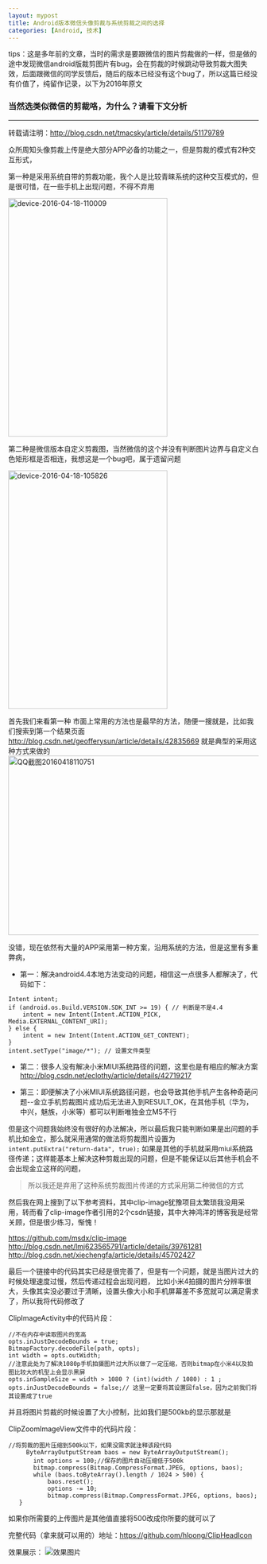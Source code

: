 ```yaml
---
layout: mypost
title: Android版本微信头像剪裁与系统剪裁之间的选择
categories: [Android, 技术]
---
```


tips：这是多年前的文章，当时的需求是要跟微信的图片剪裁做的一样，但是做的途中发现微信android版裁剪图片有bug，会在剪裁的时候跳动导致剪裁大图失效，后面跟微信的同学反馈后，随后的版本已经没有这个bug了，所以这篇已经没有价值了，纯留作记录，以下为2016年原文

### 当然选类似微信的剪裁咯，为什么？请看下文分析
----

转载请注明：http://blog.csdn.net/tmacsky/article/details/51179789

众所周知头像剪裁上传是绝大部分APP必备的功能之一，但是剪裁的模式有2种交互形式，

第一种是采用系统自带的剪裁功能，我个人是比较青睐系统的这种交互模式的，但是很可惜，在一些手机上出现问题，不得不弃用

<a href="http://www.hloong.com/wp-content/uploads/2016/04/device-2016-04-18-1100091.png"><img src="http://www.hloong.com/wp-content/uploads/2016/04/device-2016-04-18-1100091.png" alt="device-2016-04-18-110009" width="320" height="480" class="alignnone size-full wp-image-333" /></a>

第二种是微信版本自定义剪裁图，当然微信的这个并没有判断图片边界与自定义白色矩形框是否相连，我想这是一个bug吧，属于遗留问题

<a href="http://www.hloong.com/wp-content/uploads/2016/04/device-2016-04-18-1058261.png"><img src="http://www.hloong.com/wp-content/uploads/2016/04/device-2016-04-18-1058261.png" alt="device-2016-04-18-105826" width="320" height="480" class="alignnone size-full wp-image-332" /></a>

首先我们来看第一种
市面上常用的方法也是最早的方法，随便一搜就是，比如我们搜索到第一个结果页面
http://blog.csdn.net/geofferysun/article/details/42835669
就是典型的采用这种方式来做的
<a href="http://www.hloong.com/wp-content/uploads/2016/04/QQ截图20160418110751.png"><img src="http://www.hloong.com/wp-content/uploads/2016/04/QQ截图20160418110751.png" alt="QQ截图20160418110751" width="796" height="361" class="alignnone size-full wp-image-331" /></a>

没错，现在依然有大量的APP采用第一种方案，沿用系统的方法，但是这里有多重弊病，
 
 * 第一：解决android4.4本地方法变动的问题，相信这一点很多人都解决了，代码如下：
```
Intent intent;
if (android.os.Build.VERSION.SDK_INT >= 19) { // 判断是不是4.4
    intent = new Intent(Intent.ACTION_PICK, Media.EXTERNAL_CONTENT_URI);
} else {
    intent = new Intent(Intent.ACTION_GET_CONTENT);
}
intent.setType("image/*"); // 设置文件类型
```
* 第二：很多人没有解决小米MIUI系统路径的问题，这里也是有相应的解决方案
http://blog.csdn.net/eclothy/article/details/42719217

* 第三：即便解决了小米MIUI系统路径问题，也会导致其他手机产生各种奇葩问题--金立手机剪裁图片成功后无法进入到RESULT_OK，在其他手机（华为，中兴，魅族，小米等）都可以判断唯独金立M5不行

但是这个问题我始终没有很好的办法解决，所以最后我只能判断如果是出问题的手机比如金立，那么就采用通常的做法将剪裁图片设置为 
`intent.putExtra("return-data", true);`
如果是其他的手机就采用miui系统路径传递；这样能基本上解决这种剪裁出现的问题，但是不能保证以后其他手机会不会出现金立这样的问题，

> 所以我还是弃用了这种系统剪裁图片传递的方式采用第二种微信的方式

然后我在网上搜到了以下参考资料，其中clip-image犹豫项目太繁琐我没用采用，转而看了clip-image作者引用的2个csdn链接，其中大神鸿洋的博客我是经常关顾，但是很少练习，惭愧！

https://github.com/msdx/clip-image
http://blog.csdn.net/lmj623565791/article/details/39761281
http://blog.csdn.net/xiechengfa/article/details/45702427


最后一个链接中的代码其实已经是很完善了，但是有一个问题，就是当图片过大的时候处理速度过慢，然后传递过程会出现问题，
比如小米4拍摄的图片分辨率很大，头像其实没必要过于清晰，设置头像大小和手机屏幕差不多宽就可以满足需求了，所以我将代码修改了

ClipImageActivity中的代码片段：
```
//不在内存中读取图片的宽高
opts.inJustDecodeBounds = true;
BitmapFactory.decodeFile(path, opts);
int width = opts.outWidth;
//注意此处为了解决1080p手机拍摄图片过大所以做了一定压缩，否则bitmap在小米4以及拍图比较大的机型上会显示黑屏
opts.inSampleSize = width > 1080 ? (int)(width / 1080) : 1 ;
opts.inJustDecodeBounds = false;// 这里一定要将其设置回false，因为之前我们将其设置成了true
```
并且将图片剪裁的时候设置了大小控制，比如我们是500kb的显示那就是

ClipZoomImageView文件中的代码片段：
```
//将剪裁的图片压缩到500k以下，如果没需求就注释该段代码
     ByteArrayOutputStream baos = new ByteArrayOutputStream(); 
       int options = 100;//保存的图片自动压缩低于500k
       bitmap.compress(Bitmap.CompressFormat.JPEG, options, baos);  
       while (baos.toByteArray().length / 1024 > 500) {   
           baos.reset();  
           options -= 10;  
           bitmap.compress(Bitmap.CompressFormat.JPEG, options, baos);  
   } 
```
如果你所需要的上传图片是其他值直接将500改成你所要的就可以了

完整代码（拿来就可以用的）地址：https://github.com/hloong/ClipHeadIcon

效果展示：
![效果图片](https://github.com/hloong/ClipHeadIcon/raw/master/ScreenRecord_2016-04-18-14-14-19.gif)